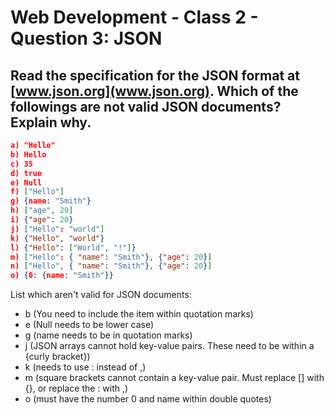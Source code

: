 # Web Development - Class 2 - Question 3: JSON

## Read the specification for the JSON format at [www.json.org](www.json.org). Which of the followings are not valid JSON documents? Explain why.

```json
a) "Hello"
b) Hello
c) 35
d) true
e) Null
f) ["Hello"]
g) {name: "Smith"}
h) ["age", 20]
i) {"age": 20}
j) ["Hello": "world"]
k) {"Hello", "world"}
l) {"Hello": ["World", "!"]}
m) ["Hello": { "name": "Smith"}, {"age": 20}]
n) ["Hello", { "name": "Smith"}, {"age": 20}]
o) {0: {name: "Smith"}}
```

List which aren't valid for JSON documents:

- b (You need to include the item within quotation marks)
- e (Null needs to be lower case)
- g (name needs to be in quotation marks)
- j (JSON arrays cannot hold key-value pairs. These need to be within a {curly bracket})
- k (needs to use : instead of ,)
- m (square brackets cannot contain a key-value pair. Must replace [] with {}, or replace the : with ,)
- o (must have the number 0 and name within double quotes)
